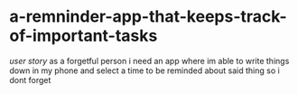 # a-remninder-app-that-keeps-track-of-important-tasks
*user story*
as a forgetful person i need an app where im able to write things down in my phone and select a time to be reminded about said thing so i dont forget 
